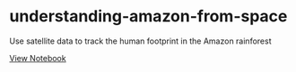 # understanding-amazon-from-space
Use satellite data to track the human footprint in the Amazon rainforest

[View Notebook]()
